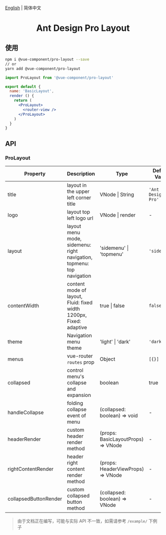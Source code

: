 [English](./README.md) | 简体中文

<h1 align="center">Ant Design Pro Layout</h1>

## 使用

```bash
npm i @vue-component/pro-layout --save
// or
yarn add @vue-component/pro-layout
```

```jsx
import ProLayout from '@vue-component/pro-layout'

export default {
  name: 'BasicLayout',
  render () {
    return (
      <ProLayout>
        <router-view />
      </ProLayout>
    )
  }
}
```

## API

### ProLayout

| Property | Description | Type | Default Value |
| --- | --- | --- | --- |
| title | layout in the upper left corner title | VNode \| String | `'Ant Design Pro'` |
| logo | layout top left logo url | VNode \| render | - |
| layout | layout menu mode, sidemenu: right navigation, topmenu: top navigation | 'sidemenu' \| 'topmenu' | `'sidemenu'` |
| contentWidth | content mode of layout, Fluid: fixed width 1200px, Fixed: adaptive | true \| false | `false` |
| theme | Navigation menu theme | 'light' \| 'dark' | `'dark'` |
| menus | vue-router `routes` prop | Object | `[{}]` |
| collapsed | control menu's collapse and expansion | boolean | true |
| handleCollapse | folding collapse event of menu | (collapsed: boolean) => void | - |
| headerRender | custom header render method | (props: BasicLayoutProps) => VNode | - |
| rightContentRender | header right content render method | (props: HeaderViewProps) => VNode | - |
| collapsedButtonRender | custom collapsed button method | (collapsed: boolean) => VNode | - |

> 由于文档正在编写，可能与实际 API 不一致，如需请参考 `/example/` 下例子
